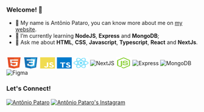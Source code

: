 ### Welcome! 👋

- 👤 My name is Antônio Pataro, you can know more about me on [my website](https://www.antoniopataro.dev).
- 🌱 I’m currently learning **NodeJS**, **Express** and **MongoDB**;
- 💬 Ask me about **HTML**, **CSS**, **Javascript**, **Typescript**, **React** and **NextJs**.

<div style="display: inline_block"><br>
  <img align="center" alt="HTML" height="30" width="40" src="https://raw.githubusercontent.com/devicons/devicon/master/icons/html5/html5-original.svg">
  <img align="center" alt="CSS" height="30" width="40" src="https://raw.githubusercontent.com/devicons/devicon/master/icons/css3/css3-original.svg">
  <img align="center" alt="Javascript" height="30" width="40" src="https://raw.githubusercontent.com/devicons/devicon/master/icons/javascript/javascript-plain.svg">
  <img align="center" alt="Typescript" height="30" width="40" src="https://raw.githubusercontent.com/devicons/devicon/master/icons/typescript/typescript-plain.svg">
  <img align="center" alt="ReactJS" height="30" width="40" src="https://raw.githubusercontent.com/devicons/devicon/master/icons/react/react-original.svg">
  <img align="center" alt="NextJS" height="30" width="40" src="https://user-images.githubusercontent.com/87823281/174684058-3ca1e9ca-91cf-45d2-996a-44ca9a3d7e9a.svg">
  <img align="center" alt="NodeJS" height="30" width="40" src="https://raw.githubusercontent.com/devicons/devicon/master/icons/nodejs/nodejs-original.svg">
  <img align="center" alt="Express" height="30" width="40" src="https://user-images.githubusercontent.com/87823281/176988429-07c56fda-a49d-4895-85ae-1cdb32f2a6b2.svg">
  <img align="center" alt="MongoDB" height="30" width="20" src="https://user-images.githubusercontent.com/87823281/176988576-fc827679-c20f-4d73-85c9-4fcd93d114a8.svg">
<img align="center" alt="Figma" height="30" width="40" src="https://www.vectorlogo.zone/logos/figma/figma-icon.svg">
</div>

### Let's Connect!

<p align="left">
<a href="https://www.linkedin.com/in/antoniopataro/" target="blank"><img align="center" src="https://raw.githubusercontent.com/rahuldkjain/github-profile-readme-generator/master/src/images/icons/Social/linked-in-alt.svg" alt="Antônio Pataro" height="25" width="40" /></a>
<a href="https://www.instagram.com/antoniopataro/"><img align="center" alt="Antônio Pataro's Instagram" height="25" width="25" src="https://raw.githubusercontent.com/hussainweb/hussainweb/main/icons/instagram.png" />
</a>
</p>
